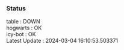 ### Status


table : DOWN  
hogwarts : OK  
icy-bot : OK  
Latest Update : 2024-03-04 16:10:53.503371
